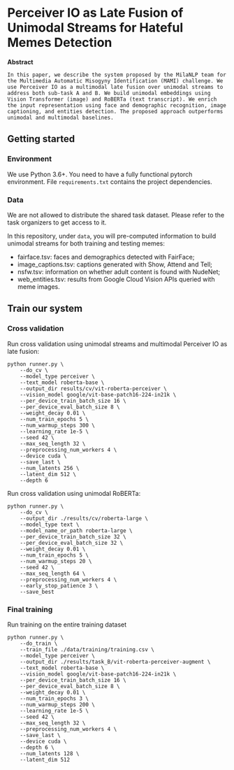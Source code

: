 # Perceiver IO as Late Fusion of Unimodal Streams for Hateful Memes Detection

**Abstract**
```
In this paper, we describe the system proposed by the MilaNLP team for the Multimedia Automatic Misogyny Identification (MAMI) challenge. We use Perceiver IO as a multimodal late fusion over unimodal streams to address both sub-task A and B. We build unimodal embeddings using Vision Transformer (image) and RoBERTa (text transcript). We enrich the input representation using face and demographic recognition, image captioning, and entities detection. The proposed approach outperforms unimodal and multimodal baselines.
```

## Getting started

### Environment

We use Python 3.6+. You need to have a fully functional pytorch environment. File `requirements.txt` contains the project dependencies.

### Data

We are not allowed to distribute the shared task dataset. Please refer to the task organizers to get access to it.

In this repository, under `data`, you will pre-computed information to build unimodal streams for both training and testing memes:

- fairface.tsv: faces and demographics detected with FairFace;
- image_captions.tsv: captions generated with Show, Attend and Tell;
- nsfw.tsv: information on whether adult content is found with NudeNet;
- web_entities.tsv: results from Google Cloud Vision APIs queried with meme images.  

## Train our system

### Cross validation

Run cross validation using unimodal streams and multimodal Perceiver IO as late fusion:

    python runner.py \
        --do_cv \
        --model_type perceiver \
        --text_model roberta-base \
        --output_dir results/cv/vit-roberta-perceiver \
        --vision_model google/vit-base-patch16-224-in21k \
        --per_device_train_batch_size 16 \
        --per_device_eval_batch_size 8 \
        --weight_decay 0.01 \
        --num_train_epochs 5 \
        --num_warmup_steps 300 \
        --learning_rate 1e-5 \
        --seed 42 \
        --max_seq_length 32 \
        --preprocessing_num_workers 4 \
        --device cuda \
        --save_last \
        --num_latents 256 \
        --latent_dim 512 \
        --depth 6


Run cross validation using unimodal RoBERTa:

    python runner.py \
        --do_cv \
        --output_dir ./results/cv/roberta-large \
        --model_type text \
        --model_name_or_path roberta-large \
        --per_device_train_batch_size 32 \
        --per_device_eval_batch_size 32 \
        --weight_decay 0.01 \
        --num_train_epochs 5 \
        --num_warmup_steps 20 \
        --seed 42 \
        --max_seq_length 64 \
        --preprocessing_num_workers 4 \
        --early_stop_patience 3 \
        --save_best

### Final training

Run training on the entire training dataset

    python runner.py \
        --do_train \
        --train_file ./data/training/training.csv \
        --model_type perceiver \
        --output_dir ./results/task_B/vit-roberta-perceiver-augment \
        --text_model roberta-base \
        --vision_model google/vit-base-patch16-224-in21k \
        --per_device_train_batch_size 16 \
        --per_device_eval_batch_size 8 \
        --weight_decay 0.01 \
        --num_train_epochs 3 \
        --num_warmup_steps 200 \
        --learning_rate 1e-5 \
        --seed 42 \
        --max_seq_length 32 \
        --preprocessing_num_workers 4 \
        --save_last \
        --device cuda \
        --depth 6 \
        --num_latents 128 \
        --latent_dim 512

